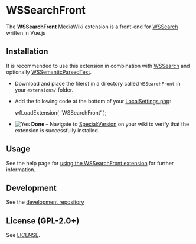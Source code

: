 # WSSearchFront
The **WSSearchFront** MediaWiki extension is a front-end for [WSSearch](https://www.mediawiki.org/wiki/Extension:WSSearch "Extension:WSSearch") written in Vue.js

## Installation
It is recommended to use this extension in combination with [WSSearch](https://www.mediawiki.org/wiki/Extension:WSSearch "Extension:WSSearch") and optionally [WSSemanticParsedText](https://www.mediawiki.org/w/index.php?title=Extension:WSSemanticParsedText&action=edit&redlink=1 "Extension:WSSemanticParsedText (page does not exist)").

-   Download and place the file(s) in a directory called  `WSSearchFront`  in your  `extensions/`  folder.
-   Add the following code at the bottom of your  [LocalSettings.php](https://www.mediawiki.org/wiki/Special:MyLanguage/Manual:LocalSettings.php "Special:MyLanguage/Manual:LocalSettings.php"):
    
    wfLoadExtension( 'WSSearchFront' );
    
-   ![Yes](https://upload.wikimedia.org/wikipedia/commons/thumb/f/f6/OOjs_UI_icon_check-constructive.svg/15px-OOjs_UI_icon_check-constructive.svg.png) **Done**  – Navigate to  [Special:Version](https://www.mediawiki.org/wiki/Special:Version "Special:Version")  on your wiki to verify that the extension is successfully installed.

## Usage
See the help page for [using the WSSearchFront extension](https://www.mediawiki.org/wiki/Help:WSSearchFront "Help:WSSearchFront") for further information.

## Development

See the [development repository](https://gitlab.wikibase.nl/community/wssearchfrontcli "WSSearchFront Development")

## License (GPL-2.0+)

See  [LICENSE](https://gitlab.wikibase.nl/community/wssearchfront/-/blob/master/LICENSE).